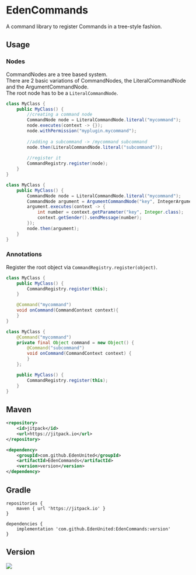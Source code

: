 # EdenCommands
A command library to register Commands in a tree-style fashion.

## Usage

### Nodes
CommandNodes are a tree based system.  
There are 2 basic variations of CommandNodes, the LiteralCommandNode and the ArgumentCommandNode.  
The root node has to be a `LiteralCommandNode`.

```java
class MyClass {
    public MyClass() {
        //creating a command node
        CommandNode node = LiteralCommandNode.literal("mycommand");
        node.executes(context -> {});
        node.withPermission("myplugin.mycommand");
        
        //adding a subcommand -> /mycommand subcommand
        node.then(LiteralCommandNode.literal("subcommand"));
        
        //register it
        CommandRegistry.register(node);
    }
}
```

```java
class MyClass {
    public MyClass() {
        CommandNode node = LiteralCommandNode.literal("mycommand");
        CommandNode argument = ArgumentCommandNode("key", IntegerArgumentParser.intParser(0, 10));
        argument.executes(context -> {
            int number = context.getParameter("key", Integer.class);
            context.getSender().sendMessage(number);
        });
        node.then(argument);
    }
}
```

### Annotations
Register the root object via ``CommandRegistry.register(object)``.

```java
class MyClass {
    public MyClass() {
        CommandRegistry.register(this);
    }

    @Command("mycommand")
    void onCommand(CommandContext context){
    }
}
```

```java
class MyClass {
    @Command("mycommand")
    private final Object command = new Object() {
        @Command("subcommand")
        void onCommand(CommandContext context) {
        }
    };

    public MyClass() {
        CommandRegistry.register(this);
    }
}
```


## Maven
```xml
<repository>
    <id>jitpack</id>
    <url>https://jitpack.io</url>
</repository>
```
```xml
<dependency>
    <groupId>com.github.EdenUnited</groupId>
    <artifactId>EdenCommands</artifactId>
    <version>version</version>
</dependency>
```

## Gradle
```
repositories {
    maven { url 'https://jitpack.io' }
}
```
```
dependencies {
    implementation 'com.github.EdenUnited:EdenCommands:version'
}
```

## Version

[![](https://jitpack.io/v/EdenUnited/EdenCommands.svg)](https://jitpack.io/#EdenUnited/EdenCommands)
